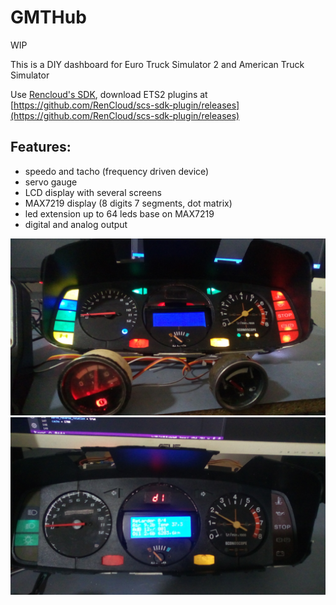 # GMTHub

WIP

This is a DIY dashboard for Euro Truck Simulator 2 and American Truck Simulator

Use [Rencloud's SDK](https://github.com/RenCloud/scs-sdk-plugin), download ETS2 plugins at [https://github.com/RenCloud/scs-sdk-plugin/releases](https://github.com/RenCloud/scs-sdk-plugin/releases)
## Features:

- speedo and tacho (frequency driven device)
- servo gauge
- LCD display with several screens
- MAX7219 display (8 digits 7 segments, dot matrix)
- led extension up to 64 leds base on MAX7219
- digital and analog output


![plot](./Images/IMG_20221214_082720.jpg)
![plot](./Images/IMG_20221214_083206.jpg)
